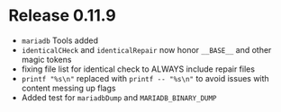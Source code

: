 # Release 0.11.9

- `mariadb` Tools added
- `identicalCHeck` and `identicalRepair` now honor `__BASE__` and other magic tokens
- fixing file list for identical check to ALWAYS include repair files
- `printf "%s\n"` replaced with `printf -- "%s\n"` to avoid issues with content messing up flags
- Added test for `mariadbDump` and `MARIADB_BINARY_DUMP`
